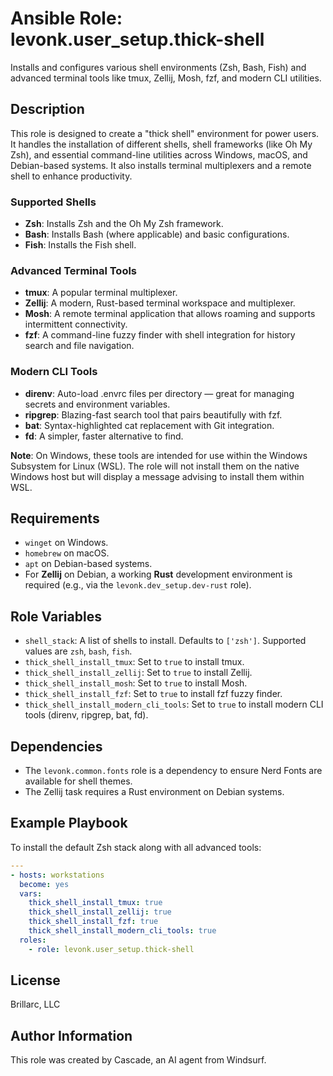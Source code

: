 # Ansible Role: levonk.user_setup.thick-shell

Installs and configures various shell environments (Zsh, Bash, Fish) and advanced terminal tools like tmux, Zellij, Mosh, fzf, and modern CLI utilities.

## Description

This role is designed to create a "thick shell" environment for power users. It handles the installation of different shells, shell frameworks (like Oh My Zsh), and essential command-line utilities across Windows, macOS, and Debian-based systems. It also installs terminal multiplexers and a remote shell to enhance productivity.

### Supported Shells

-   **Zsh**: Installs Zsh and the Oh My Zsh framework.
-   **Bash**: Installs Bash (where applicable) and basic configurations.
-   **Fish**: Installs the Fish shell.

### Advanced Terminal Tools

-   **tmux**: A popular terminal multiplexer.
-   **Zellij**: A modern, Rust-based terminal workspace and multiplexer.
-   **Mosh**: A remote terminal application that allows roaming and supports intermittent connectivity.
-   **fzf**: A command-line fuzzy finder with shell integration for history search and file navigation.

### Modern CLI Tools

-   **direnv**: Auto-load .envrc files per directory — great for managing secrets and environment variables.
-   **ripgrep**: Blazing-fast search tool that pairs beautifully with fzf.
-   **bat**: Syntax-highlighted cat replacement with Git integration.
-   **fd**: A simpler, faster alternative to find.

**Note**: On Windows, these tools are intended for use within the Windows Subsystem for Linux (WSL). The role will not install them on the native Windows host but will display a message advising to install them within WSL.

## Requirements

-   `winget` on Windows.
-   `homebrew` on macOS.
-   `apt` on Debian-based systems.
-   For **Zellij** on Debian, a working **Rust** development environment is required (e.g., via the `levonk.dev_setup.dev-rust` role).

## Role Variables

-   `shell_stack`: A list of shells to install. Defaults to `['zsh']`. Supported values are `zsh`, `bash`, `fish`.
-   `thick_shell_install_tmux`: Set to `true` to install tmux.
-   `thick_shell_install_zellij`: Set to `true` to install Zellij.
-   `thick_shell_install_mosh`: Set to `true` to install Mosh.
-   `thick_shell_install_fzf`: Set to `true` to install fzf fuzzy finder.
-   `thick_shell_install_modern_cli_tools`: Set to `true` to install modern CLI tools (direnv, ripgrep, bat, fd).

## Dependencies

-   The `levonk.common.fonts` role is a dependency to ensure Nerd Fonts are available for shell themes.
-   The Zellij task requires a Rust environment on Debian systems.

## Example Playbook

To install the default Zsh stack along with all advanced tools:

```yaml
---
- hosts: workstations
  become: yes
  vars:
    thick_shell_install_tmux: true
    thick_shell_install_zellij: true
    thick_shell_install_fzf: true
    thick_shell_install_modern_cli_tools: true
  roles:
    - role: levonk.user_setup.thick-shell
```

## License

Brillarc, LLC

## Author Information

This role was created by Cascade, an AI agent from Windsurf.
